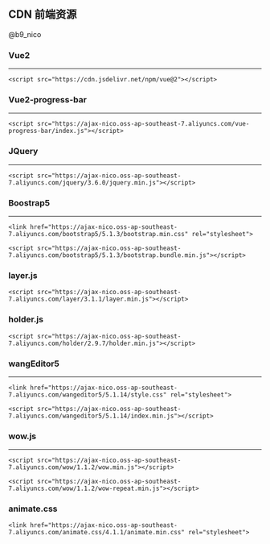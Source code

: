 ## CDN 前端资源

@b9_nico

### Vue2
---
```
<script src="https://cdn.jsdelivr.net/npm/vue@2"></script>
```

### Vue2-progress-bar
---
```
<script src="https://ajax-nico.oss-ap-southeast-7.aliyuncs.com/vue-progress-bar/index.js"></script>
```

### JQuery
---
```
<script src="https://ajax-nico.oss-ap-southeast-7.aliyuncs.com/jquery/3.6.0/jquery.min.js"></script>
```

### Boostrap5
---
```
<link href="https://ajax-nico.oss-ap-southeast-7.aliyuncs.com/bootstrap5/5.1.3/bootstrap.min.css" rel="stylesheet">

<script src="https://ajax-nico.oss-ap-southeast-7.aliyuncs.com/bootstrap5/5.1.3/bootstrap.bundle.min.js"></script>
```

### layer.js
```
<script src="https://ajax-nico.oss-ap-southeast-7.aliyuncs.com/layer/3.1.1/layer.min.js"></script>
```

### holder.js
```
<script src="https://ajax-nico.oss-ap-southeast-7.aliyuncs.com/holder/2.9.7/holder.min.js"></script>
```

### wangEditor5
---
```
<link href="https://ajax-nico.oss-ap-southeast-7.aliyuncs.com/wangeditor5/5.1.14/style.css" rel="stylesheet">

<script src="https://ajax-nico.oss-ap-southeast-7.aliyuncs.com/wangeditor5/5.1.14/index.min.js"></script>
```

### wow.js
---

```
<script src="https://ajax-nico.oss-ap-southeast-7.aliyuncs.com/wow/1.1.2/wow.min.js"></script>
```

```
<script src="https://ajax-nico.oss-ap-southeast-7.aliyuncs.com/wow/1.1.2/wow-repeat.min.js"></script>
```

### animate.css

```
<link href="https://ajax-nico.oss-ap-southeast-7.aliyuncs.com/animate.css/4.1.1/animate.min.css" rel="stylesheet">
```

